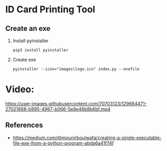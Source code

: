 # ID Card Printing Tool

## Create an exe

1. Install pyinstaller

    `pip3 install pyinstaller`

2. Create exe

    `pyinstaller --icon="images\logo.ico" index.py --onefile`
    
    
# Video:


https://user-images.githubusercontent.com/70703123/129664471-27021668-b995-4967-b066-5e8e46b8b6bf.mp4



## References

 - https://medium.com/@mounirboulwafa/creating-a-single-executable-file-exe-from-a-python-program-abda6a41f74f
